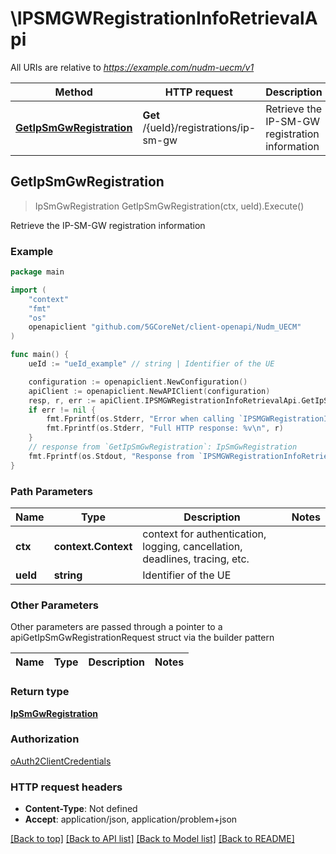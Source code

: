 # \IPSMGWRegistrationInfoRetrievalApi

All URIs are relative to *https://example.com/nudm-uecm/v1*

Method | HTTP request | Description
------------- | ------------- | -------------
[**GetIpSmGwRegistration**](IPSMGWRegistrationInfoRetrievalApi.md#GetIpSmGwRegistration) | **Get** /{ueId}/registrations/ip-sm-gw | Retrieve the IP-SM-GW registration information



## GetIpSmGwRegistration

> IpSmGwRegistration GetIpSmGwRegistration(ctx, ueId).Execute()

Retrieve the IP-SM-GW registration information

### Example

```go
package main

import (
    "context"
    "fmt"
    "os"
    openapiclient "github.com/5GCoreNet/client-openapi/Nudm_UECM"
)

func main() {
    ueId := "ueId_example" // string | Identifier of the UE

    configuration := openapiclient.NewConfiguration()
    apiClient := openapiclient.NewAPIClient(configuration)
    resp, r, err := apiClient.IPSMGWRegistrationInfoRetrievalApi.GetIpSmGwRegistration(context.Background(), ueId).Execute()
    if err != nil {
        fmt.Fprintf(os.Stderr, "Error when calling `IPSMGWRegistrationInfoRetrievalApi.GetIpSmGwRegistration``: %v\n", err)
        fmt.Fprintf(os.Stderr, "Full HTTP response: %v\n", r)
    }
    // response from `GetIpSmGwRegistration`: IpSmGwRegistration
    fmt.Fprintf(os.Stdout, "Response from `IPSMGWRegistrationInfoRetrievalApi.GetIpSmGwRegistration`: %v\n", resp)
}
```

### Path Parameters


Name | Type | Description  | Notes
------------- | ------------- | ------------- | -------------
**ctx** | **context.Context** | context for authentication, logging, cancellation, deadlines, tracing, etc.
**ueId** | **string** | Identifier of the UE | 

### Other Parameters

Other parameters are passed through a pointer to a apiGetIpSmGwRegistrationRequest struct via the builder pattern


Name | Type | Description  | Notes
------------- | ------------- | ------------- | -------------


### Return type

[**IpSmGwRegistration**](IpSmGwRegistration.md)

### Authorization

[oAuth2ClientCredentials](../README.md#oAuth2ClientCredentials)

### HTTP request headers

- **Content-Type**: Not defined
- **Accept**: application/json, application/problem+json

[[Back to top]](#) [[Back to API list]](../README.md#documentation-for-api-endpoints)
[[Back to Model list]](../README.md#documentation-for-models)
[[Back to README]](../README.md)

